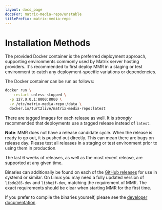 ```yaml
---
layout: docs_page
docsFor: matrix-media-repo/unstable
titlePrefix: matrix-media-repo
---
```


# Installation Methods

The provided Docker container is the preferred deployment approach, supporting environments commonly
used by Matrix server hosting providers. It's recommended to first deploy MMR in a staging or test
environment to catch any deployment-specific variations or dependencies.

The Docker container can be run as follows:

```bash
docker run \
  --restart unless-stopped \
  -p 127.0.0.1:8000:8000 \
  -v /etc/matrix-media-repo:/data \
  docker.io/turt2live/matrix-media-repo:latest
```

There are tagged images for each release as well. It is *strongly* recommended that deployments use
a tagged release instead of `latest`.

**Note**: MMR does not have a release candidate cycle. When the release is ready to go out, it is
pushed out directly. This can mean there are bugs on release day. Please test all releases in a staging
or test environment prior to using them in production.

The last 6 weeks of releases, as well as the most recent release, are supported at any given time.

Binaries can additionally be found on each of the [GitHub releases](https://github.com/turt2live/matrix-media-repo/releases)
for use in systemd or similar. On Linux you may need a fully updated version of `libde265-dev` and
`libheif-dev`, matching the requirement of MMR. The exact requirements should be clear when starting
MMR for the first time.

If you prefer to compile the binaries yourself, please see the [developer documentation](../../developers).
